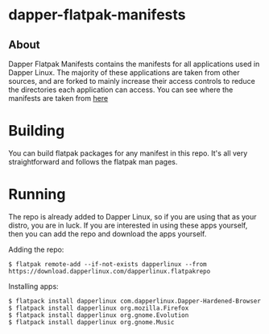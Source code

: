 # dapper-flatpak-manifests

## About
Dapper Flatpak Manifests contains the manifests for all applications used in Dapper Linux.
The majority of these applications are taken from other sources, and are forked to mainly increase their access controls to reduce the directories each application can access. You can see where the manifests are taken from [here](sources)

# Building
You can build flatpak packages for any manifest in this repo. It's all very straightforward and follows the flatpak man pages.

# Running
The repo is already added to Dapper Linux, so if you are using that as your distro, you are in luck.
If you are interested in using these apps yourself, then you can add the repo and download the apps yourself.

Adding the repo:
```
$ flatpak remote-add --if-not-exists dapperlinux --from https://download.dapperlinux.com/dapperlinux.flatpakrepo
```

Installing apps:
```
$ flatpack install dapperlinux com.dapperlinux.Dapper-Hardened-Browser
$ flatpack install dapperlinux org.mozilla.Firefox
$ flatpack install dapperlinux org.gnome.Evolution
$ flatpack install dapperlinux org.gnome.Music
```
